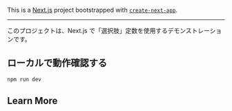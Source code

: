 This is a [Next.js](https://nextjs.org/) project bootstrapped with [`create-next-app`](https://github.com/vercel/next.js/tree/canary/packages/create-next-app).

---

このプロジェクトは、Next.js で「選択肢」定数を使用するデモンストレーションです。

## ローカルで動作確認する

```bash
npm run dev
```

## Learn More
